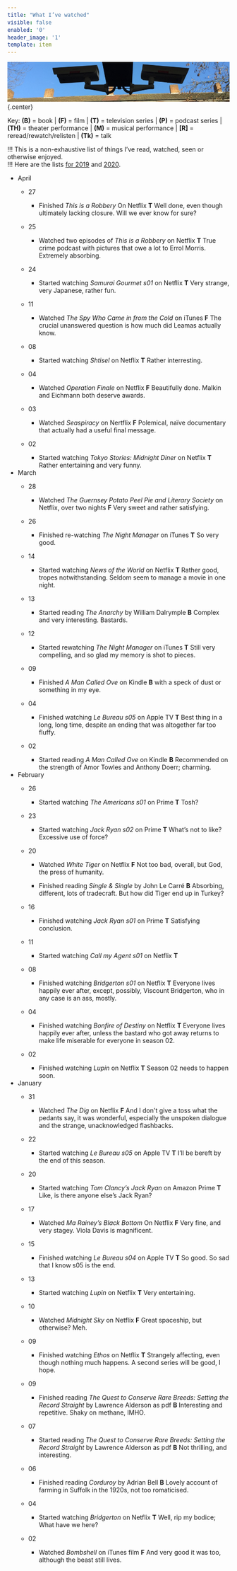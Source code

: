 ```yaml
---
title: "What I’ve watched"
visible: false
enabled: '0'
header_image: '1'
template: item
---
```


![surveillance cameras on a railway platform](watching.jpg){.center}

<p>Key: <strong>(B)</strong> = book | <strong>(F)</strong> = film | <strong>(T)</strong> = television series | <strong>(P)</strong> = podcast series | <strong>(TH)</strong> = theater performance | <strong>(M)</strong> = musical performance | <strong>[R]</strong> = reread/rewatch/relisten | <strong>(Tk)</strong> = talk</p>

!!! This is a non-exhaustive list of things I’ve read, watched, seen or otherwise enjoyed.<br />
!!! Here are the lists [for 2019](/watched-2019) and [2020](/watched-2020).

<!-- Outer List -->
<ul class="log">

<li class="log-month">April</li>

<ul class="log-entry">
<li class="log-day">27</li>
<ul>
<li class="log-item">Finished <em>This is a Robbery</em> On Netflix <strong>T</strong> Well done, even though ultimately lacking closure. Will we ever know for sure?</li>
</ul>
</ul>

<ul class="log-entry">
<li class="log-day">25</li>
<ul>
<li class="log-item">Watched two episodes of <em>This is a Robbery</em> on Netflix <strong>T</strong> True crime podcast with pictures that owe a lot to Errol Morris. Extremely absorbing.</li>
</ul>
</ul>

<ul class="log-entry">
<li class="log-day">24</li>
<ul>
<li class="log-item">Started watching <em>Samurai Gourmet s01</em> on Netflix <strong>T</strong> Very strange, very Japanese, rather fun.</li>
</ul>
</ul>

<ul class="log-entry">
<li class="log-day">11</li>
<ul>
<li class="log-item">Watched <em>The Spy Who Came in from the Cold</em> on iTunes <strong>F</strong> The crucial unanswered question is how much did Leamas actually know.</li>
</ul>
</ul>

<ul class="log-entry">
<li class="log-day">08</li>
<ul>
<li class="log-item">Started watching <em>Shtisel</em> on Netflix <strong>T</strong> Rather interresting.</li>
</ul>
</ul>

<ul class="log-entry">
<li class="log-day">04</li>
<ul>
<li class="log-item">Watched <em>Operation Finale</em> on Netflix <strong>F</strong> Beautifully done. Malkin and Eichmann both deserve awards.</li>
</ul>
</ul>

<ul class="log-entry">
<li class="log-day">03</li>
<ul>
<li class="log-item">Watched <em>Seaspiracy</em> on Nertflix <strong>F</strong> Polemical, naïve documentary that actually had a useful final message.</li>
</ul>
</ul>

<ul class="log-entry">
<li class="log-day">02</li>
<ul>
<li class="log-item">Started watching <em>Tokyo Stories: Midnight Diner</em> on Netflix <strong>T</strong> Rather entertaining and very funny.</li>
</ul>
</ul>

<li class="log-month">March</li>

<ul class="log-entry">
<li class="log-day">28</li>
<ul>
<li class="log-item">Watched <em>The Guernsey Potato Peel Pie and Literary Society</em> on Netflix, over two nights <strong>F</strong> Very sweet and rather satisfying.</li>
</ul>
</ul>

<ul class="log-entry">
<li class="log-day">26</li>
<ul>
<li class="log-item">Finished re-watching <em>The Night Manager</em> on iTunes <strong>T</strong> So very good.</li>
</ul>
</ul>

<ul class="log-entry">
<li class="log-day">14</li>
<ul>
<li class="log-item">Started watching <em>News of the World</em> on Netflix <strong>T</strong> Rather good, tropes notwithstanding. Seldom seem to manage a movie in one night.</li>
</ul>
</ul>

<ul class="log-entry">
<li class="log-day">13</li>
<ul>
<li class="log-item">Started reading <em>The Anarchy</em> by William Dalrymple <strong>B</strong> Complex and very interesting. Bastards.</li>
</ul>
</ul>

<ul class="log-entry">
<li class="log-day">12</li>
<ul>
<li class="log-item">Started rewatching <em>The Night Manager</em> on iTunes <strong>T</strong> Still very compelling, and so glad my memory is shot to pieces.</li>
</ul>
</ul>

<ul class="log-entry">
<li class="log-day">09</li>
<ul>
<li class="log-item">Finished <em>A Man Called Ove</em> on Kindle <strong>B</strong> with a speck of dust or something in my eye.</li>
</ul>
</ul>

<ul class="log-entry">
<li class="log-day">04</li>
<ul>
<li class="log-item">Finished watching <em>Le Bureau s05</em> on Apple TV <strong>T</strong> Best thing in a long, long time, despite an ending that was altogether far too fluffy.</li>
</ul>
</ul>

<ul class="log-entry">
<li class="log-day">02</li>
<ul>
<li class="log-item">Started reading <em>A Man Called Ove</em> on Kindle <strong>B</strong> Recommended on the strength of Amor Towles and Anthony Doerr; charming.</li>
</ul>
</ul>


<li class="log-month">February</li>

<ul class="log-entry">
<li class="log-day">26</li>
<ul>
<li class="log-item">Started watching <em>The Americans s01</em> on Prime <strong>T</strong> Tosh?</li>
</ul>
</ul>

<ul class="log-entry">
<li class="log-day">23</li>
<ul>
<li class="log-item">Started watching <em>Jack Ryan s02</em> on Prime <strong>T</strong> What’s not to like? Excessive use of force?</li>
</ul>
</ul>

<ul class="log-entry">
<li class="log-day">20</li>
<ul>
<li class="log-item">Watched <em>White Tiger</em> on Netflix <strong>F</strong> Not too bad, overall, but God, the press of humanity.</li>
</ul>
<ul>
<li class="log-item">Finished reading <em>Single & Single</em> by John Le Carré <strong>B</strong> Absorbing, different, lots of tradecraft. But how did Tiger end up in Turkey?</li>
</ul>
</ul>

<ul class="log-entry">
<li class="log-day">16</li>
<ul>
<li class="log-item">Finished watching <em>Jack Ryan s01</em> on Prime <strong>T</strong> Satisfying conclusion.</li>
</ul>
</ul>

<ul class="log-entry">
<li class="log-day">11</li>
<ul>
<li class="log-item">Started watching <em>Call my Agent s01</em> on Netflix <strong>T</strong> </li>
</ul>
</ul>

<ul class="log-entry">
<li class="log-day">08</li>
<ul>
<li class="log-item">Finished watching <em>Bridgerton s01</em> on Netflix <strong>T</strong> Everyone lives happily ever after, except, possibly, Viscount Bridgerton, who in any case is an ass, mostly.</li>
</ul>
</ul>
<ul class="log-entry">
<li class="log-day">04</li>
<ul>
<li class="log-item">Finished watching <em>Bonfire of Destiny</em> on Netflix <strong>T</strong> Everyone lives happily ever after, unless the bastard who got away returns to make life miserable for everyone in season 02.</li>
</ul>
</ul>

<ul class="log-entry">
<li class="log-day">02</li>
<ul>
<li class="log-item">Finished watching <em>Lupin</em> on Netflix <strong>T</strong> Season 02 needs to happen soon.</li>
</ul>
</ul>

<li class="log-month">January</li>

<ul class="log-entry">
<li class="log-day">31</li>
<ul>
<li class="log-item">Watched <em>The Dig</em> on Netflix <strong>F</strong> And I don't give a toss what the pedants say, it was wonderful, especially the unspoken dialogue and the strange, unacknowledged flashbacks.</li>
</ul>
</ul>

<ul class="log-entry">
<li class="log-day">22</li>
<ul>
<li class="log-item">Started watching <em> Le Bureau s05</em> on Apple TV <strong>T</strong> I’ll be bereft by the end of this season.</li>
</ul>
</ul>

<ul class="log-entry">
<li class="log-day">20</li>
<ul>
<li class="log-item">Started watching <em>Tom Clancy’s Jack Ryan</em> on Amazon Prime <strong>T</strong> Like, is there anyone else’s Jack Ryan?</li>
</ul>
</ul>

<ul class="log-entry">
<li class="log-day">17</li>
<ul>
<li class="log-item">Watched <em>Ma Rainey’s Black Bottom</em> On Netflix <strong>F</strong> Very fine, and very stagey. Viola Davis is magnificent.</li>
</ul>
</ul>

<ul class="log-entry">
<li class="log-day">15</li>
<ul>
<li class="log-item">Finished watching <em>Le Bureau s04</em> on Apple TV <strong>T</strong> So good. So sad that I know s05 is the end.</li>
</ul>
</ul>

<ul class="log-entry">
<li class="log-day">13</li>
<ul>
<li class="log-item">Started watching <em>Lupin</em> on Netflix <strong>T</strong> Very entertaining.</li>
</ul>
</ul>

<ul class="log-entry">
<li class="log-day">10</li>
<ul>
<li class="log-item">Watched <em>Midnight Sky</em> on Netflix <strong>F</strong> Great spaceship, but otherwise? Meh.</li>
</ul>
</ul>

<ul class="log-entry">
<li class="log-day">09</li>
<ul>
<li class="log-item">Finished watching <em>Ethos</em> on Netflix <strong>T</strong> Strangely affecting, even though nothing much happens. A second series will be good, I hope.</li>
</ul>
</ul>

<ul class="log-entry">
<li class="log-day">09</li>
<ul>
<li class="log-item">Finished reading <em>The Quest to Conserve Rare Breeds: Setting the Record Straight</em> by Lawrence Alderson as pdf <strong>B</strong> Interesting and repetitive. Shaky on methane, IMHO.</li>
</ul>
</ul>

<ul class="log-entry">
<li class="log-day">07</li>
<ul>
<li class="log-item">Started reading <em>The Quest to Conserve Rare Breeds: Setting the Record Straight</em> by Lawrence Alderson as pdf <strong>B</strong> Not thrilling, and interesting.</li>
</ul>
</ul>

<ul class="log-entry">
<li class="log-day">06</li>
<ul>
<li class="log-item">Finished reading <em>Corduroy</em> by Adrian Bell <strong>B</strong> Lovely account of farming in Suffolk in the 1920s, not too romaticised.</li>
</ul>
</ul>

<ul class="log-entry">
<li class="log-day">04</li>
<ul>
<li class="log-item">Started watching <em>Bridgerton</em> on Netflix <strong>T</strong> Well, rip my bodice; What have we here?</li>
</ul>
</ul>

<ul class="log-entry">
<li class="log-day">02</li>
<ul>
<li class="log-item">Watched <em>Bombshell</em> on iTunes film <strong>F</strong> And very good it was too, although the beast still lives.</li>
</ul>
</ul>

</ul> 